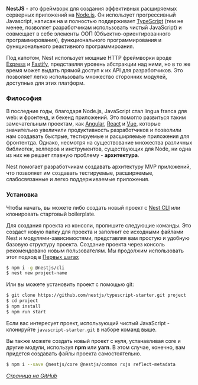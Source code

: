 **NestJS** - это фреймворк для создания эффективных расширяемых серверных приложений на [Node.js](https://nodejs.org). Он использует прогрессивный Javascript, написан на и полностью поддерживает [TypeScript](http://www.typescriptlang.org/) (тем не менее, позволяет разработчикам использовать чистый JavaScript) и совмещает в себе элементы ООП (Объектно-ориентированного программирования), функционального программирования и функционального реактивного программироания.

Под капотом, Nest использует мощные HTTP фреймворки вроде [Express](https://expressjs.com/) и [Fastify](https://github.com/fastify/fastify), представляя уровень абстракции над ними, но в то же время может выдать прямой доступ к их API для разработчиков. Это позволяет легко использовать множество сторонних модулей, доступных для этих платформ.

### Философия

В последние годы, благодаря Node.js, JavaScript стал lingua franca для web: и фронтенд, и бекенд приложений. Это помогло развиться таким замечательным проектам, как  [Angular](https://angular.io/), [React](https://github.com/facebook/react) и [Vue](https://github.com/vuejs/vue), которые значительно увеличили продуктивность разработчиков и позволили нам создавать быстрые, тестируемые и расширяемые приложения для фронтентда. Однако, несмотря на существование множества различных библиотек, хелперов и инструментов, существующих для Node, ни одна из них не решает главную проблему - **архитектура**.

Nest помогает разработчикам создавать архитектуру MVP приложений, что позволяет им создавать тестируемые, расширяемые, слабосвязанные и легко поддерживаемые приложения.

### Установка

Чтобы начать, вы можете либо создать новый проект с [Nest CLI](/nestjs-docs/cli/overview) или клонировать стартовый boilerplate.

Для создания проекта из консоли, пропишите следующие команды. Это создаст новую папку для проекта и заполнит ее исходными файлами Nest и модулями-зависимостями, представляя вам простую и удобную базовую структуру проекта. Создание проекта через консоль рекомендовано новым пользователям. Мы продолжим использовать этот подход в [Первых шагах](/nestjs-docs/first-steps)

```bash
$ npm i -g @nestjs/cli
$ nest new project-name
```

Или вы можете установить проект с помощью git:

```bash
$ git clone https://github.com/nestjs/typescript-starter.git project
$ cd project
$ npm install
$ npm run start
```

Если вас интересует проект, использующий чистый JavaScript - клонируйте `javascript-starter.git` в наборе команд выше.

Вы также можете создать новый проект с нуля, устанавливая core и другие модули, используя **npm** или **yarn**. В этом случае, конечно, вам придется создавать файлы проекта самостоятельно.

```bash
$ npm i --save @nestjs/core @nestjs/common rxjs reflect-metadata
```

[*Страница на GitHub*](https://github.com/SneakBug8/nestjs-docs-ru/blob/master/introduction.md)